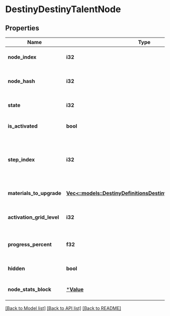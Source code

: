 # DestinyDestinyTalentNode

## Properties
Name | Type | Description | Notes
------------ | ------------- | ------------- | -------------
**node_index** | **i32** | The index of the Talent Node being referred to (an index into DestinyTalentGridDefinition.nodes[]). CONTENT VERSION DEPENDENT. | [optional] [default to null]
**node_hash** | **i32** | The hash of the Talent Node being referred to (in DestinyTalentGridDefinition.nodes). Deceptively CONTENT VERSION DEPENDENT. We have no guarantee of the hash&#39;s immutability between content versions. | [optional] [default to null]
**state** | **i32** | An DestinyTalentNodeState enum value indicating the node&#39;s state: whether it can be activated or swapped, and why not if neither can be performed. | [optional] [default to null]
**is_activated** | **bool** | If true, the node is activated: it&#39;s current step then provides its benefits. | [optional] [default to null]
**step_index** | **i32** | The currently relevant Step for the node. It is this step that has rendering data for the node and the benefits that are provided if the node is activated. (the actual rules for benefits provided are extremely complicated in theory, but with how Talent Grids are being used in Destiny 2 you don&#39;t have to worry about a lot of those old Destiny 1 rules.) This is an index into: DestinyTalentGridDefinition.nodes[nodeIndex].steps[stepIndex] | [optional] [default to null]
**materials_to_upgrade** | [**Vec<::models::DestinyDefinitionsDestinyMaterialRequirement>**](Destiny.Definitions.DestinyMaterialRequirement.md) | If the node has material requirements to be activated, this is the list of those requirements. | [optional] [default to null]
**activation_grid_level** | **i32** | The progression level required on the Talent Grid in order to be able to activate this talent node. Talent Grids have their own Progression - similar to Character Level, but in this case it is experience related to the item itself. | [optional] [default to null]
**progress_percent** | **f32** | If you want to show a progress bar or circle for how close this talent node is to being activate-able, this is the percentage to show. It follows the node&#39;s underlying rules about when the progress bar should first show up, and when it should be filled. | [optional] [default to null]
**hidden** | **bool** | Whether or not the talent node is actually visible in the game&#39;s UI. Whether you want to show it in your own UI is up to you! I&#39;m not gonna tell you who to sock it to. | [optional] [default to null]
**node_stats_block** | [***Value**](Value.md) | This property has some history. A talent grid can provide stats on both the item it&#39;s related to and the character equipping the item. This returns data about those stat bonuses. | [optional] [default to null]

[[Back to Model list]](../README.md#documentation-for-models) [[Back to API list]](../README.md#documentation-for-api-endpoints) [[Back to README]](../README.md)


